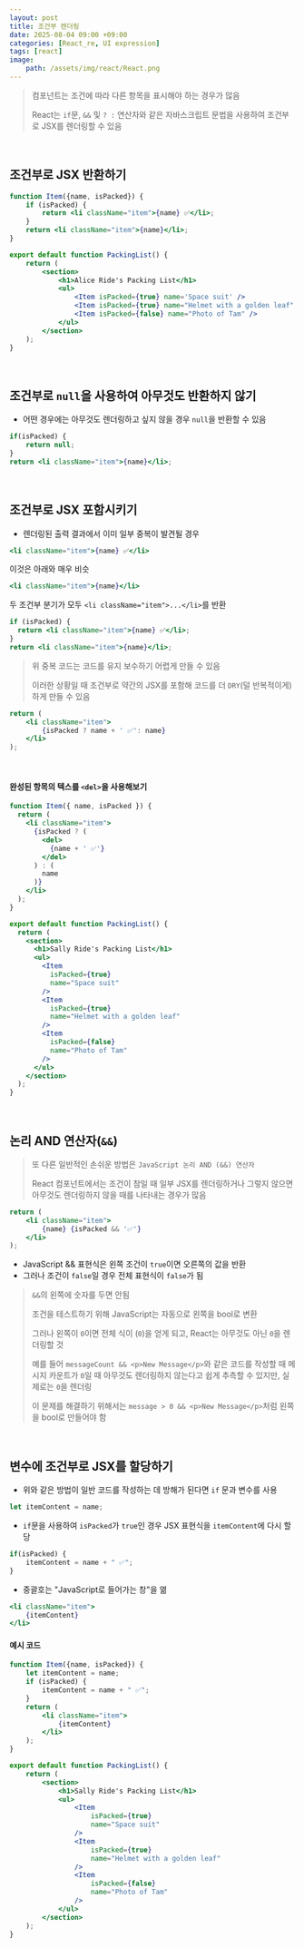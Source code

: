 ```yaml
---
layout: post
title: 조건부 렌더링
date: 2025-08-04 09:00 +09:00
categories: [React_re, UI expression]
tags: [react]
image:
    path: /assets/img/react/React.png
---
```


> 컴포넌트는 조건에 따라 다른 항목을 표시해야 하는 경우가 많음
>
> React는 `if`문, `&&` 및 `? :` 연산자와 같은 자바스크립트 문법을 사용하여 조건부로 JSX를 렌더링할 수 있음

<br>

## 조건부로 JSX 반환하기

```jsx
function Item({name, isPacked}) {
    if (isPacked) {
        return <li className="item">{name} ✅</li>;
    }
    return <li className="item">{name}</li>;
}

export default function PackingList() {
    return (
        <section>
            <h1>Alice Ride's Packing List</h1>
            <ul>
                <Item isPacked={true} name='Space suit' />
                <Item isPacked={true} name="Helmet with a golden leaf" />
                <Item isPacked={false} name="Photo of Tam" />
            </ul>
        </section>    
    );
}
```


<br>

## 조건부로 `null`을 사용하여 아무것도 반환하지 않기

- 어떤 경우에는 아무것도 렌더링하고 싶지 않을 경우 `null`을 반환할 수 있음

```jsx
if(isPacked) {
    return null;
}
return <li className="item">{name}</li>;
```

<br>

## 조건부로 JSX 포함시키기

- 렌더링된 출력 결과에서 이미 일부 중복이 발견될 경우

```jsx
<li className="item">{name} ✅</li>
```

이것은 아래와 매우 비슷

```jsx
<li className="item">{name}</li>
```

두 조건부 분기가 모두 `<li className="item">...</li>`를 반환

```jsx
if (isPacked) {
  return <li className="item">{name} ✅</li>;
}
return <li className="item">{name}</li>;
```

> 위 중복 코드는 코드를 유지 보수하기 어렵게 만들 수 있음 
>
> 이러한 상황일 때 조건부로 약간의 JSX를 포함해 코드를 더 `DRY`(덜 반복적이게)하게 만들 수 있음

```jsx
return (
    <li className="item">
        {isPacked ? name + ' ✅': name} 
    </li>
);
```

<br>

#### 완성된 항목의 텍스를 `<del>`을 사용해보기

```jsx
function Item({ name, isPacked }) {
  return (
    <li className="item">
      {isPacked ? (
        <del>
          {name + ' ✅'}
        </del>
      ) : (
        name
      )}
    </li>
  );
}

export default function PackingList() {
  return (
    <section>
      <h1>Sally Ride's Packing List</h1>
      <ul>
        <Item
          isPacked={true}
          name="Space suit"
        />
        <Item
          isPacked={true}
          name="Helmet with a golden leaf"
        />
        <Item
          isPacked={false}
          name="Photo of Tam"
        />
      </ul>
    </section>
  );
}
```

<br>

## 논리 AND 연산자(`&&`)

> 또 다른 일반적인 손쉬운 방법은 `JavaScript 논리 AND (&&) 연산자`
>
> React 컴포넌트에서는 조건이 참일 때 일부 JSX를 렌더링하거나 그렇지 않으면 아무것도 렌더링하지 않을 때를 나타내는 경우가 많음

```jsx
return (
    <li className="item">
        {name} {isPacked && '✅'}
    </li>
);
```

- JavaScript && 표현식은 왼쪽 조건이 `true`이면 오른쪽의 값을 반환
- 그러나 조건이 `false`일 경우 전체 표현식이 `false`가 됨

> `&&`의 왼쪽에 숫자를 두면 안됨
>
> 조건을 테스트하기 위해  JavaScript는 자동으로 왼쪽을 bool로 변환
>
> 그러나 왼쪽이 `0`이면 전체 식이 (`0`)을 얻게 되고, React는 아무것도 아닌 `0`을 렌더링할 것
>
> 예를 들어 `messageCount && <p>New Message</p>`와 같은 코드를 작성할 때 메시지 카운트가 `0`일 때 아무것도 렌더링하지 않는다고 쉽게 추측할 수 있지만, 실제로는 `0`을 렌더링
>
> 이 문제를 해결하기 위해서는 `message > 0 && <p>New Message</p>`처럼 왼쪽을 bool로 만들어야 함

<br>

## 변수에 조건부로 JSX를 할당하기

- 위와 같은 방법이 일반 코드를 작성하는 데 방해가 된다면 `if` 문과 변수를 사용

```jsx
let itemContent = name;
```

- `if`문을 사용하여 `isPacked`가 `true`인 경우 JSX 표현식을 `itemContent`에 다시 할당

```jsx
if(isPacked) {
    itemContent = name + " ✅";
}
```

- 중괄호는 "JavaScript로 들어가는 창"을 엶

```jsx
<li className="item">
    {itemContent}
</li>
```

#### 예시 코드

```jsx
function Item({name, isPacked}) {
    let itemContent = name;
    if (isPacked) {
        itemContent = name + " ✅";
    }
    return (
        <li className="item">
            {itemContent}
        </li>
    );
}

export default function PackingList() {
    return (
        <section>
            <h1>Sally Ride's Packing List</h1>
            <ul>   
                <Item
                    isPacked={true}
                    name="Space suit"
                />
                <Item
                    isPacked={true}
                    name="Helmet with a golden leaf"
                />
                <Item
                    isPacked={false}
                    name="Photo of Tam"
                />
            </ul>
        </section>
    );
}
```